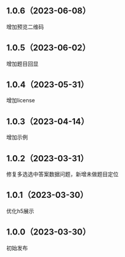 ## 1.0.6（2023-06-08）
增加预览二维码
## 1.0.5（2023-06-02）
增加题目回显
## 1.0.4（2023-05-31）
增加license
## 1.0.3（2023-04-14）
增加示例
## 1.0.2（2023-03-31）
修复多选选中答案数据问题，新增未做题目定位
## 1.0.1（2023-03-30）
优化h5展示
## 1.0.0（2023-03-30）
初始发布

